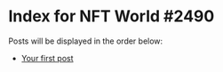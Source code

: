 # Index for NFT World #2490
Posts will be displayed in the order below:

- [Your first post](./001-first.md)

